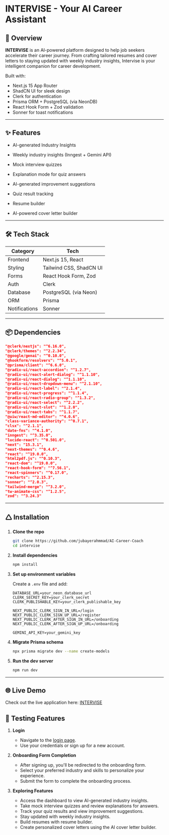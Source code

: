 # INTERVISE - Your AI Career Assistant

## 🚀 Overview

**INTERVISE** is an AI-powered platform designed to help job seekers accelerate their career journey. From crafting tailored resumes and cover letters to staying updated with weekly industry insights, Intervise is your intelligent companion for career development.

Built with:

- Next.js 15 App Router
- ShadCN UI for sleek design
- Clerk for authentication
- Prisma ORM + PostgreSQL (via NeonDB)
- React Hook Form + Zod validation
- Sonner for toast notifications

---

## ✨ Features

- AI-generated Industry Insights

- Weekly industry insights (Inngest + Gemini API)

- Mock interview quizzes

- Explanation mode for quiz answers

- AI-generated improvement suggestions

- Quiz result tracking

- Resume builder

- AI-powered cover letter builder

---

## 🛠️ Tech Stack

| Category      | Tech                    |
| ------------- | ----------------------- |
| Frontend      | Next.js 15, React       |
| Styling       | Tailwind CSS, ShadCN UI |
| Forms         | React Hook Form, Zod    |
| Auth          | Clerk                   |
| Database      | PostgreSQL (via Neon)   |
| ORM           | Prisma                  |
| Notifications | Sonner                  |

---

## 📦 Dependencies

```json
"@clerk/nextjs": "^6.16.0",
"@clerk/themes": "^2.2.34",
"@google/genai": "^0.10.0",
"@hookform/resolvers": "^5.0.1",
"@prisma/client": "^6.6.0",
"@radix-ui/react-accordion": "^1.2.7",
"@radix-ui/react-alert-dialog": "^1.1.10",
"@radix-ui/react-dialog": "^1.1.10",
"@radix-ui/react-dropdown-menu": "^2.1.10",
"@radix-ui/react-label": "^2.1.4",
"@radix-ui/react-progress": "^1.1.4",
"@radix-ui/react-radio-group": "^1.3.2",
"@radix-ui/react-select": "^2.2.2",
"@radix-ui/react-slot": "^1.2.0",
"@radix-ui/react-tabs": "^1.1.7",
"@uiw/react-md-editor": "^4.0.6",
"class-variance-authority": "^0.7.1",
"clsx": "^2.1.1",
"date-fns": "^4.1.0",
"inngest": "^3.35.0",
"lucide-react": "^0.501.0",
"next": "15.3.1",
"next-themes": "^0.4.6",
"react": "^19.0.0",
"html2pdf.js": "^0.10.3",
"react-dom": "^19.0.0",
"react-hook-form": "^7.56.1",
"react-spinners": "^0.17.0",
"recharts": "^2.15.3",
"sonner": "^2.0.3",
"tailwind-merge": "^3.2.0",
"tw-animate-css": "^1.2.5",
"zod": "^3.24.3"
```

---

## 🛆 Installation

1. **Clone the repo**

   ```bash
   git clone https://github.com/jubayerahmmad/AI-Career-Coach
   cd intervise
   ```

2. **Install dependencies**

   ```bash
   npm install
   ```

3. **Set up environment variables**

   Create a `.env` file and add:

   ```env
   DATABASE_URL=your_neon_database_url
   CLERK_SECRET_KEY=your_clerk_secret
   CLERK_PUBLISHABLE_KEY=your_clerk_publishable_key

   NEXT_PUBLIC_CLERK_SIGN_IN_URL=/login
   NEXT_PUBLIC_CLERK_SIGN_UP_URL=/register
   NEXT_PUBLIC_CLERK_AFTER_SIGN_IN_URL=/onboarding
   NEXT_PUBLIC_CLERK_AFTER_SIGN_UP_URL=/onboarding

   GEMINI_API_KEY=your_gemini_key
   ```

4. **Migrate Prisma schema**

   ```bash
   npx prisma migrate dev --name create-models
   ```

5. **Run the dev server**
   ```bash
   npm run dev
   ```

---

## 🌐 Live Demo

Check out the live application here: [INTERVISE](https://intervise.vercel.app/)

## 🧪 Testing Features

1. **Login**

   - Navigate to the [login page](https://intervise.vercel.app/login).
   - Use your credentials or sign up for a new account.

2. **Onboarding Form Completion**

   - After signing up, you'll be redirected to the onboarding form.
   - Select your preferred industry and skills to personalize your experience.
   - Submit the form to complete the onboarding process.

3. **Exploring Features**
   - Access the dashboard to view AI-generated industry insights.
   - Take mock interview quizzes and review explanations for answers.
   - Track your quiz results and view improvement suggestions.
   - Stay updated with weekly industry insights.
   - Build resumes with resume builder.
   - Create personalized cover letters using the AI cover letter builder.
